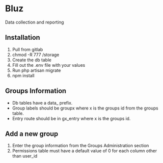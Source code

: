 # Bluz
Data collection and reporting

## Installation
1. Pull from gitlab
2. chmod -R 777 /storage
3. Create the db table
4. Fill out the .env file with your values
5. Run php artisan migrate
6. npm install

## Groups Information
* Db tables have a data_ prefix.
* Group labels should be groupx where x is the groups id from the groups table.
* Entry route should be in gx_entry where x is the groups id.

## Add a new group
1. Enter the group information from the Groups Administration section
2. Permissions table must have a default value of 0 for each column other than user_id